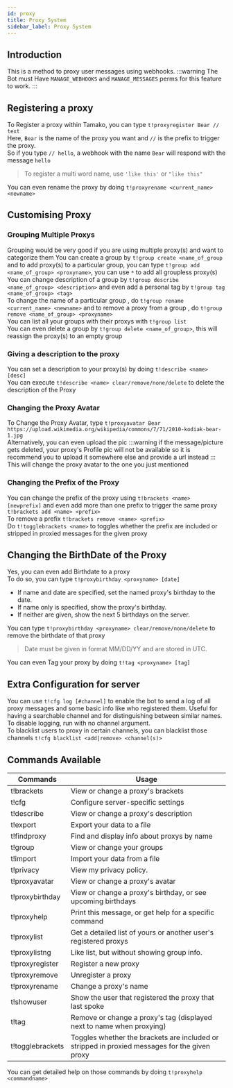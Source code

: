 ```yaml
---
id: proxy
title: Proxy System
sidebar_label: Proxy System
---
```


## Introduction
This is a method to proxy user messages using webhooks.
:::warning
The Bot must Have `MANAGE_WEBHOOKS` and `MANAGE_MESSAGES` perms for this feature to work.
:::

## Registering a proxy
To Register a proxy within Tamako, you can type ```t!proxyregister Bear // text```<br/>
Here, `Bear` is the name of the proxy you want and `//` is the prefix to trigger the proxy.<br/>
So if you type `// hello`, a webhook with the name `Bear` will respond with the message `hello`
> To register a multi word name, use `'like this'` or `"like this"`

You can even rename the proxy by doing `t!proxyrename <current_name> <newname>`

## Customising Proxy

### Grouping Multiple Proxys
Grouping would be very good if you are using multiple proxy(s) and want to categorize them
You can create a group by `t!group create <name_of_group` and to add proxy(s) to a particular group, you can type `t!group add <name_of_group> <proxyname>`, you can use `*` to add all groupless proxy(s) <br/>
You can change description of a group by `t!group describe <name_of_group> <description>` and even add a personal tag by `t!group tag <name_of_group> <tag>`<br/>
To change the name of a particular group , do `t!group rename <current_name> <newname>` and to remove a proxy from a group , do `t!group remove <name_of_group> <proxyname>`<br/>
You can list all your groups with their proxys with `t!group list`<br/>
You can even delete a group by `t!group delete <name_of_group>`, this will reassign the proxy(s) to an empty group<br/>

### Giving a description to the proxy
You can set a description to your proxy(s) by doing `t!describe <name> [desc]`<br/>
You can execute `t!describe <name> clear/remove/none/delete` to delete the description of the Proxy<br/>

### Changing the Proxy Avatar
To Change the Proxy Avatar, type ```t!proxyavatar Bear https://upload.wikimedia.org/wikipedia/commons/7/71/2010-kodiak-bear-1.jpg```<br/>
Alternatively, you can even upload the pic
:::warning
if the message/picture gets deleted, your proxy's Profile pic will not be available so it is recommend you to upload it somewhere else and provide a url instead
:::
This will change the proxy avatar to the one you just mentioned

### Changing the Prefix of the Proxy
You can change the prefix of the proxy using `t!brackets <name> [newprefix]` and even add more than one prefix to trigger the same proxy `t!brackets add <name> <prefix>` <br/>
To remove a prefix `t!brackets remove <name> <prefix>`<br/>
Do `t!togglebrackets <name>` to toggles whether the prefix are included or stripped in proxied messages for the given proxy

## Changing the BirthDate of the Proxy
Yes, you can even add Birthdate to a proxy<br/>
To do so, you can type `t!proxybirthday <proxyname> [date]`
<ul> <li> If name and date are specified, set the named proxy's birthday to the date. </li>
<li>If name only is specified, show the proxy's birthday.</li>
<li>If neither are given, show the next 5 birthdays on the server.</li>
</ul>

You can type `t!proxybirthday <proxyname> clear/remove/none/delete` to remove the birthdate of that proxy
> Date must be given in format MM/DD/YY and are stored in UTC.

You can even Tag your proxy by doing `t!tag <proxyname> [tag]`

##  Extra Configuration for server
You can use `t!cfg log [#channel]` to enable the bot to send a log of all proxy messages and some basic info like who registered them. Useful for having a searchable channel and for distinguishing between similar names. To disable logging, run with no channel argument.<br/>
To blacklist users to proxy in certain channels, you can blacklist those channels `t!cfg blacklist <add|remove> <channel(s)>`


## Commands Available
| Commands         | Usage                                                                                         |
|------------------|-----------------------------------------------------------------------------------------------|
| t!brackets       | View or change a proxy's brackets                                                             |
| t!cfg            | Configure server-specific settings                                                            |
| t!describe       | View or change a proxy's description                                                          |
| t!export         | Export your data to a file                                                                    |
| t!findproxy      | Find and display info about proxys by name                                                    |
| t!group          | View or change your groups                                                                    |
| t!import         | Import your data from a file                                                                  |
| t!privacy        | View my privacy policy.                                                                       |
| t!proxyavatar    | View or change a proxy's avatar                                                               |
| t!proxybirthday  | View or change a proxy's birthday, or see upcoming birthdays                                  |
| t!proxyhelp      | Print this message, or get help for a specific command                                        |
| t!proxylist      | Get a detailed list of yours or another user's registered proxys                              |
| t!proxylistng    | Like list, but without showing group info.                                                    |
| t!proxyregister  | Register a new proxy                                                                          |
| t!proxyremove    | Unregister a proxy                                                                            |
| t!proxyrename    | Change a proxy's name                                                                         |
| t!showuser       | Show the user that registered the proxy that last spoke                                       |
| t!tag            | Remove or change a proxy's tag (displayed next to name when proxying)                         |
| t!togglebrackets | Toggles whether the brackets are included or stripped in proxied messages for the given proxy |

You can get detailed help on those commands by doing `t!proxyhelp <commandname>`
